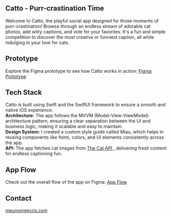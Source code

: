 <h2>Catto - Purr-crastination Time</h2>

Welcome to Catto, the playful social app designed for those moments of purr-crastination! Browse through an endless stream of adorable cat photos, add witty captions, and vote for your favorites. It's a fun and simple competition to discover the most creative or funniest caption, all while indulging in your love for cats.



<h2>Prototype</h2>

Explore the Figma prototype to see how Catto works in action: <a href="https://www.figma.com/proto/vrgbscCKY5LCitapECCcPe/Catto?node-id=101-1772&node-type=frame&t=aCkf2EBBqGGAHu59-1&scaling=scale-down&content-scaling=fixed&page-id=67%3A1024&starting-point-node-id=101%3A2098">Figma Prototype</a>



<h2>Tech Stack</h2>

Catto is built using Swift and the SwiftUI framework to ensure a smooth and native iOS experience.<br/>
<strong>Architecture:</strong> The app follows the MVVM (Model-View-ViewModel) architecture pattern, ensuring a clear separation between the UI and business logic, making it scalable and easy to maintain.<br/>
<strong>Design System:</strong> I created a custom style guide called Miau, which helps in reusing components like fonts, colors, and UI elements consistently across the app.<br/>
<strong>API:</strong> The app fetches cat images from <a href="https://thecatapi.com"> The Cat API </a>, delivering fresh content for endless captioning fun.



<h2>App Flow</h2>

Check out the overall flow of the app on Figma: <a href="https://www.figma.com/board/VkA9bMNOvyaWBL1G9CDR3d/Catto--Flow?node-id=0-1&t=PXexfOwLqN3cE470-1">App Flow</a>



<h2>Contact</h2>
 <a href="https://meunomeecris.com"> meunomeecris.com </a>
